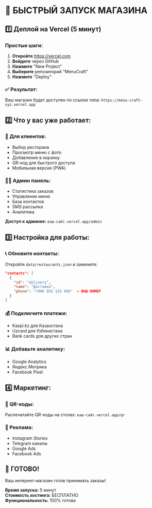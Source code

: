 # 🚀 БЫСТРЫЙ ЗАПУСК МАГАЗИНА

## 1️⃣ Деплой на Vercel (5 минут)

### Простые шаги:

1. **Откройте** https://vercel.com
2. **Войдите** через GitHub 
3. **Нажмите** "New Project"
4. **Выберите** репозиторий "MenuCraft"
5. **Нажмите** "Deploy"

### ✅ Результат:
Ваш магазин будет доступен по ссылке типа:
`https://menu-craft-xyz.vercel.app`

## 2️⃣ Что у вас уже работает:

### 🛒 Для клиентов:
- Выбор ресторана
- Просмотр меню с фото
- Добавление в корзину
- QR-код для быстрого доступа
- Мобильная версия (PWA)

### 👨‍💼 Админ панель:
- Статистика заказов
- Управление меню
- База контактов
- SMS рассылка
- Аналитика

**Доступ к админке:** `ваш-сайт.vercel.app/admin`

## 3️⃣ Настройка для работы:

### 📞 Обновите контакты:
Откройте `data/restaurants.json` и замените:
```json
"contacts": [
  {
    "id": "delivery",
    "name": "Доставка", 
    "phone": "+996 555 123 456"  ← ВАШ НОМЕР
  }
]
```

### 💰 Подключите платежи:
- Kaspi.kz для Казахстана
- Uzcard для Узбекистана  
- Bank cards для других стран

### 📊 Добавьте аналитику:
- Google Analytics
- Яндекс.Метрика
- Facebook Pixel

## 4️⃣ Маркетинг:

### 📱 QR-коды:
Распечатайте QR-коды на столах:
`ваш-сайт.vercel.app/qr`

### 📢 Реклама:
- Instagram Stories
- Telegram каналы
- Google Ads
- Facebook Ads

## 🎯 ГОТОВО!

Ваш интернет-магазин готов принимать заказы!

**Время запуска:** 5 минут  
**Стоимость хостинга:** БЕСПЛАТНО  
**Функциональность:** 100% готова